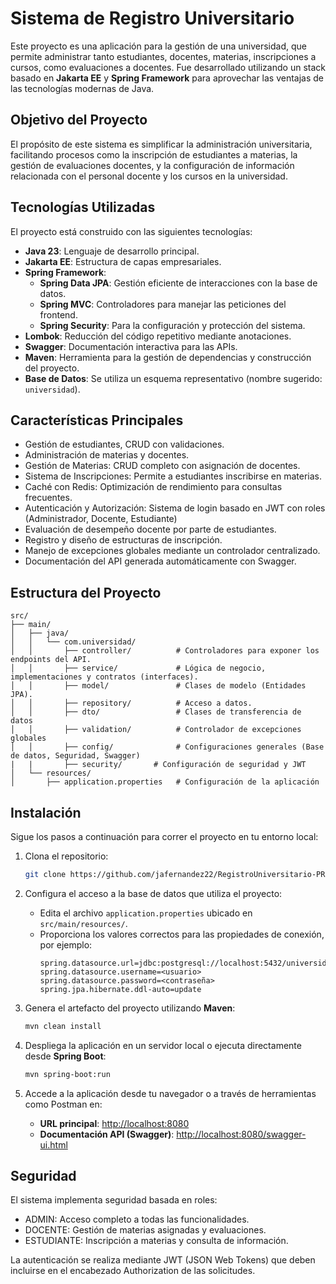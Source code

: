 # Sistema de Registro Universitario

Este proyecto es una aplicación para la gestión de una universidad, que permite administrar tanto estudiantes, docentes, materias, inscripciones a cursos, como evaluaciones a docentes. Fue desarrollado utilizando un stack basado en **Jakarta EE** y **Spring Framework** para aprovechar las ventajas de las tecnologías modernas de Java.

## Objetivo del Proyecto

El propósito de este sistema es simplificar la administración universitaria, facilitando procesos como la inscripción de estudiantes a materias, la gestión de evaluaciones docentes, y la configuración de información relacionada con el personal docente y los cursos en la universidad.

## Tecnologías Utilizadas

El proyecto está construido con las siguientes tecnologías:

- **Java 23**: Lenguaje de desarrollo principal.
- **Jakarta EE**: Estructura de capas empresariales.
- **Spring Framework**:
  - **Spring Data JPA**: Gestión eficiente de interacciones con la base de datos.
  - **Spring MVC**: Controladores para manejar las peticiones del frontend.
  - **Spring Security**: Para la configuración y protección del sistema.
- **Lombok**: Reducción del código repetitivo mediante anotaciones.
- **Swagger**: Documentación interactiva para las APIs.
- **Maven**: Herramienta para la gestión de dependencias y construcción del proyecto.
- **Base de Datos**: Se utiliza un esquema representativo (nombre sugerido: `universidad`).

## Características Principales
- Gestión de estudiantes, CRUD con validaciones.
- Administración de materias y docentes.
- Gestión de Materias: CRUD completo con asignación de docentes.
- Sistema de Inscripciones: Permite a estudiantes inscribirse en materias.
- Caché con Redis: Optimización de rendimiento para consultas frecuentes.
- Autenticación y Autorización: Sistema de login basado en JWT con roles (Administrador, Docente, Estudiante)
- Evaluación de desempeño docente por parte de estudiantes.
- Registro y diseño de estructuras de inscripción.
- Manejo de excepciones globales mediante un controlador centralizado.
- Documentación del API generada automáticamente con Swagger.

## Estructura del Proyecto

```plaintext
src/
├── main/
│   ├── java/
│   │   └── com.universidad/
│   │       ├── controller/          # Controladores para exponer los endpoints del API.
│   │       ├── service/             # Lógica de negocio, implementaciones y contratos (interfaces).
│   │       ├── model/               # Clases de modelo (Entidades JPA).
│   │       ├── repository/          # Acceso a datos.
│   │       ├── dto/                 # Clases de transferencia de datos
│   │       ├── validation/          # Controlador de excepciones globales
│   │       ├── config/              # Configuraciones generales (Base de datos, Seguridad, Swagger)
|   |       ├── security/       # Configuración de seguridad y JWT
│   └── resources/
│       ├── application.properties   # Configuración de la aplicación
```

## Instalación

Sigue los pasos a continuación para correr el proyecto en tu entorno local:

1. Clona el repositorio:
   ```bash
   git clone https://github.com/jafernandez22/RegistroUniversitario-PR2.git
   ```

2. Configura el acceso a la base de datos que utiliza el proyecto:
   - Edita el archivo `application.properties` ubicado en `src/main/resources/`.
   - Proporciona los valores correctos para las propiedades de conexión, por ejemplo:
     ```properties
     spring.datasource.url=jdbc:postgresql://localhost:5432/universidad
     spring.datasource.username=<usuario>
     spring.datasource.password=<contraseña>
     spring.jpa.hibernate.ddl-auto=update
     ```

3. Genera el artefacto del proyecto utilizando **Maven**:
   ```bash
   mvn clean install
   ```

4. Despliega la aplicación en un servidor local o ejecuta directamente desde **Spring Boot**:
   ```bash
   mvn spring-boot:run
   ```

5. Accede a la aplicación desde tu navegador o a través de herramientas como Postman en:
   - **URL principal**: [http://localhost:8080](http://localhost:8080)
   - **Documentación API (Swagger)**: [http://localhost:8080/swagger-ui.html](http://localhost:8080/swagger-ui.html)

## Seguridad
El sistema implementa seguridad basada en roles:

- ADMIN: Acceso completo a todas las funcionalidades.
- DOCENTE: Gestión de materias asignadas y evaluaciones.
- ESTUDIANTE: Inscripción a materias y consulta de información.

La autenticación se realiza mediante JWT (JSON Web Tokens) que deben incluirse en el encabezado Authorization de las solicitudes.
